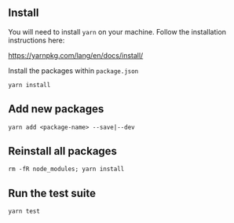 ## Install
You will need to install `yarn` on your machine. Follow the installation instructions here:

https://yarnpkg.com/lang/en/docs/install/

Install the packages within `package.json`

`yarn install`

## Add new packages
`yarn add <package-name> --save|--dev`

## Reinstall all packages
`rm -fR node_modules; yarn install`

## Run the test suite
`yarn test`


